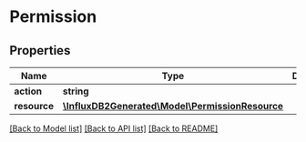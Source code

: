 # Permission

## Properties
Name | Type | Description | Notes
------------ | ------------- | ------------- | -------------
**action** | **string** |  | 
**resource** | [**\InfluxDB2Generated\Model\PermissionResource**](PermissionResource.md) |  | 

[[Back to Model list]](../README.md#documentation-for-models) [[Back to API list]](../README.md#documentation-for-api-endpoints) [[Back to README]](../README.md)


